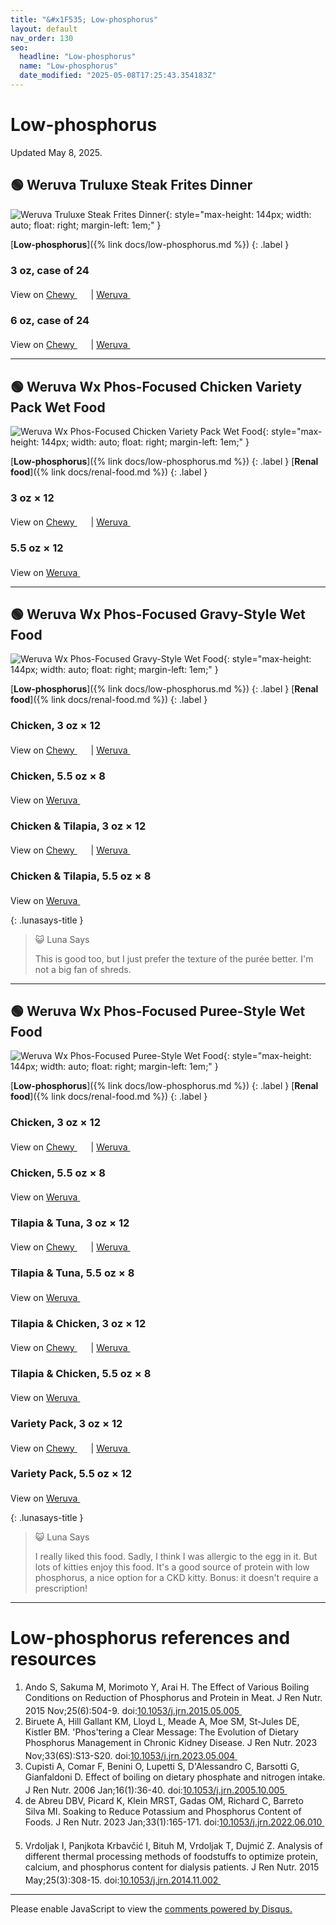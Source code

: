 ```yaml
---
title: "&#x1F535; Low-phosphorus"
layout: default
nav_order: 130
seo:
  headline: "Low-phosphorus"
  name: "Low-phosphorus"
  date_modified: "2025-05-08T17:25:43.354183Z"
---
```


# Low-phosphorus

Updated May 8, 2025.



## &#x1F7E2; Weruva Truluxe Steak Frites Dinner

![Weruva Truluxe Steak Frites Dinner](https://www.weruva.com/cdn/shop/files/878408003219_TRULUXE_CAN_STEAK-FRITES_3OZ_2300X2300_V3R4_1.jpg?width=1214){: style="max-height: 144px; width: auto; float: right; margin-left: 1em;" }

[**Low-phosphorus**]({% link docs/low-phosphorus.md %})
{: .label }

### 3 oz, case of 24

View on <a href="https://www.chewy.com/dp/104733" class="external" target="_blank">Chewy&nbsp;<svg width="18" height="18" viewBox="0 0 24 24"><use xlink:href="#svg-external-link"></use></svg></a> &#124; <a href="https://www.weruva.com/products/steak-frites-dinner-cat-can?variant=44397747208466" class="external" target="_blank">Weruva&nbsp;<svg width="18" height="18" viewBox="0 0 24 24"><use xlink:href="#svg-external-link"></use></svg></a>

### 6 oz, case of 24

View on <a href="https://www.chewy.com/dp/104734" class="external" target="_blank">Chewy&nbsp;<svg width="18" height="18" viewBox="0 0 24 24"><use xlink:href="#svg-external-link"></use></svg></a> &#124; <a href="https://www.weruva.com/products/steak-frites-dinner-cat-can?variant=44397747241234" class="external" target="_blank">Weruva&nbsp;<svg width="18" height="18" viewBox="0 0 24 24"><use xlink:href="#svg-external-link"></use></svg></a>

* * *



## &#x1F7E2; Weruva Wx Phos-Focused Chicken Variety Pack Wet Food

![Weruva Wx Phos-Focused Chicken Variety Pack Wet Food](https://www.weruva.com/cdn/shop/files/810028243538_WX-CAN-CHX-FORMULAS_VP_3OZ_2300X2300_V1R1_1_82db467b-5b1c-4cf1-bc99-2b348073b1ec.jpg?width=1214){: style="max-height: 144px; width: auto; float: right; margin-left: 1em;" }

[**Low-phosphorus**]({% link docs/low-phosphorus.md %})
{: .label }
[**Renal food**]({% link docs/renal-food.md %})
{: .label }

### 3 oz × 12

View on <a href="https://www.chewy.com/dp/578142" class="external" target="_blank">Chewy&nbsp;<svg width="18" height="18" viewBox="0 0 24 24"><use xlink:href="#svg-external-link"></use></svg></a> &#124; <a href="https://www.weruva.com/products/chicken-formulas-variety-pack-cat-can?variant=50704794550546" class="external" target="_blank">Weruva&nbsp;<svg width="18" height="18" viewBox="0 0 24 24"><use xlink:href="#svg-external-link"></use></svg></a>

### 5.5 oz × 12

View on <a href="https://www.weruva.com/products/chicken-formulas-variety-pack-cat-can?variant=50704743006482" class="external" target="_blank">Weruva&nbsp;<svg width="18" height="18" viewBox="0 0 24 24"><use xlink:href="#svg-external-link"></use></svg></a>

* * *



## &#x1F7E2; Weruva Wx Phos-Focused Gravy-Style Wet Food

![Weruva Wx Phos-Focused Gravy-Style Wet Food](https://www.weruva.com/cdn/shop/files/810028242678_WX-CAN-CHX-GRAVY_3OZ_2300X2300_V1R2_1.jpg?width=1214){: style="max-height: 144px; width: auto; float: right; margin-left: 1em;" }

[**Low-phosphorus**]({% link docs/low-phosphorus.md %})
{: .label }
[**Renal food**]({% link docs/renal-food.md %})
{: .label }

### Chicken, 3 oz × 12

View on <a href="https://www.chewy.com/dp/578086" class="external" target="_blank">Chewy&nbsp;<svg width="18" height="18" viewBox="0 0 24 24"><use xlink:href="#svg-external-link"></use></svg></a> &#124; <a href="https://www.weruva.com/products/chicken-formula-in-gravy-cat-can?variant=50704781508882" class="external" target="_blank">Weruva&nbsp;<svg width="18" height="18" viewBox="0 0 24 24"><use xlink:href="#svg-external-link"></use></svg></a>

### Chicken, 5.5 oz × 8

View on <a href="https://www.weruva.com/products/chicken-formula-in-gravy-cat-can?variant=50704743072018" class="external" target="_blank">Weruva&nbsp;<svg width="18" height="18" viewBox="0 0 24 24"><use xlink:href="#svg-external-link"></use></svg></a>

### Chicken & Tilapia, 3 oz × 12

View on <a href="https://www.chewy.com/dp/578102" class="external" target="_blank">Chewy&nbsp;<svg width="18" height="18" viewBox="0 0 24 24"><use xlink:href="#svg-external-link"></use></svg></a> &#124; <a href="https://www.weruva.com/products/chicken-and-tilapia-formula-in-gravy-cat-can?variant=50704778232082" class="external" target="_blank">Weruva&nbsp;<svg width="18" height="18" viewBox="0 0 24 24"><use xlink:href="#svg-external-link"></use></svg></a>

### Chicken & Tilapia, 5.5 oz × 8

View on <a href="https://www.weruva.com/products/chicken-and-tilapia-formula-in-gravy-cat-can?variant=50704743432466" class="external" target="_blank">Weruva&nbsp;<svg width="18" height="18" viewBox="0 0 24 24"><use xlink:href="#svg-external-link"></use></svg></a>

{: .lunasays-title }
> &#x1F63A; Luna Says
>
> This is good too, but I just prefer the texture of the purée better. I'm not a big fan of shreds.

* * *



## &#x1F7E2; Weruva Wx Phos-Focused Puree-Style Wet Food

![Weruva Wx Phos-Focused Puree-Style Wet Food](https://www.weruva.com/cdn/shop/files/810028242647_WX-CAN-CHX-PUREE_3OZ_2300X2300_V1R16_1.jpg?width=1214){: style="max-height: 144px; width: auto; float: right; margin-left: 1em;" }

[**Low-phosphorus**]({% link docs/low-phosphorus.md %})
{: .label }
[**Renal food**]({% link docs/renal-food.md %})
{: .label }

### Chicken, 3 oz × 12

View on <a href="https://www.chewy.com/dp/578046" class="external" target="_blank">Chewy&nbsp;<svg width="18" height="18" viewBox="0 0 24 24"><use xlink:href="#svg-external-link"></use></svg></a> &#124; <a href="https://www.weruva.com/products/chicken-formula-in-a-hydrating-puree-cat-can?variant=50704780165394" class="external" target="_blank">Weruva&nbsp;<svg width="18" height="18" viewBox="0 0 24 24"><use xlink:href="#svg-external-link"></use></svg></a>

### Chicken, 5.5 oz × 8

View on <a href="https://www.weruva.com/products/chicken-formula-in-a-hydrating-puree-cat-can?variant=50704743104786" class="external" target="_blank">Weruva&nbsp;<svg width="18" height="18" viewBox="0 0 24 24"><use xlink:href="#svg-external-link"></use></svg></a>

### Tilapia & Tuna, 3 oz × 12

View on <a href="https://www.chewy.com/dp/578062" class="external" target="_blank">Chewy&nbsp;<svg width="18" height="18" viewBox="0 0 24 24"><use xlink:href="#svg-external-link"></use></svg></a> &#124; <a href="https://www.weruva.com/products/tilapia-and-tuna-formula-in-a-hydrating-puree-cat-can?variant=50704793207058" class="external" target="_blank">Weruva&nbsp;<svg width="18" height="18" viewBox="0 0 24 24"><use xlink:href="#svg-external-link"></use></svg></a>

### Tilapia & Tuna, 5.5 oz × 8

View on <a href="https://www.weruva.com/products/tilapia-and-tuna-formula-in-a-hydrating-puree-cat-can?variant=50704743039250" class="external" target="_blank">Weruva&nbsp;<svg width="18" height="18" viewBox="0 0 24 24"><use xlink:href="#svg-external-link"></use></svg></a>

### Tilapia & Chicken, 3 oz × 12

View on <a href="https://www.chewy.com/dp/578070" class="external" target="_blank">Chewy&nbsp;<svg width="18" height="18" viewBox="0 0 24 24"><use xlink:href="#svg-external-link"></use></svg></a> &#124; <a href="https://www.weruva.com/products/tilapia-and-chicken-formula-in-a-hydrating-puree-cat-can?variant=50704783802642" class="external" target="_blank">Weruva&nbsp;<svg width="18" height="18" viewBox="0 0 24 24"><use xlink:href="#svg-external-link"></use></svg></a>

### Tilapia & Chicken, 5.5 oz × 8

View on <a href="https://www.weruva.com/products/tilapia-and-chicken-formula-in-a-hydrating-puree-cat-can?variant=50704743334162" class="external" target="_blank">Weruva&nbsp;<svg width="18" height="18" viewBox="0 0 24 24"><use xlink:href="#svg-external-link"></use></svg></a>

### Variety Pack, 3 oz × 12

View on <a href="https://www.chewy.com/dp/578126" class="external" target="_blank">Chewy&nbsp;<svg width="18" height="18" viewBox="0 0 24 24"><use xlink:href="#svg-external-link"></use></svg></a> &#124; <a href="https://www.weruva.com/products/pate-formulas-variety-pack-cat-can?variant=50704798351634" class="external" target="_blank">Weruva&nbsp;<svg width="18" height="18" viewBox="0 0 24 24"><use xlink:href="#svg-external-link"></use></svg></a>

### Variety Pack, 5.5 oz × 12

View on <a href="https://www.weruva.com/products/pate-formulas-variety-pack-cat-can?variant=50704743235858" class="external" target="_blank">Weruva&nbsp;<svg width="18" height="18" viewBox="0 0 24 24"><use xlink:href="#svg-external-link"></use></svg></a>

{: .lunasays-title }
> &#x1F63A; Luna Says
>
> I really liked this food. Sadly, I think I was allergic to the egg in it. But lots of kitties enjoy this food. It's a good source of protein with low phosphorus, a nice option for a CKD kitty. Bonus: it doesn't require a prescription!

* * *


# Low-phosphorus references and resources

1.  Ando S, Sakuma M, Morimoto Y, Arai H. The Effect of Various Boiling Conditions on Reduction of Phosphorus and Protein in Meat. J Ren Nutr. 2015 Nov;25(6):504-9. doi:<a href="https://doi.org/10.1053/j.jrn.2015.05.005" class="external" target="_blank">10.1053/j.jrn.2015.05.005&nbsp;<svg width="18" height="18" viewBox="0 0 24 24"><use xlink:href="#svg-external-link"></use></svg></a>
1.  Biruete A, Hill Gallant KM, Lloyd L, Meade A, Moe SM, St-Jules DE, Kistler BM. 'Phos'tering a Clear Message: The Evolution of Dietary Phosphorus Management in Chronic Kidney Disease. J Ren Nutr. 2023 Nov;33(6S):S13-S20. doi:<a href="https://doi.org/10.1053/j.jrn.2023.05.004" class="external" target="_blank">10.1053/j.jrn.2023.05.004&nbsp;<svg width="18" height="18" viewBox="0 0 24 24"><use xlink:href="#svg-external-link"></use></svg></a>
1.  Cupisti A, Comar F, Benini O, Lupetti S, D'Alessandro C, Barsotti G, Gianfaldoni D. Effect of boiling on dietary phosphate and nitrogen intake. J Ren Nutr. 2006 Jan;16(1):36-40. doi:<a href="https://doi.org/10.1053/j.jrn.2005.10.005" class="external" target="_blank">10.1053/j.jrn.2005.10.005&nbsp;<svg width="18" height="18" viewBox="0 0 24 24"><use xlink:href="#svg-external-link"></use></svg></a>
1.  de Abreu DBV, Picard K, Klein MRST, Gadas OM, Richard C, Barreto Silva MI. Soaking to Reduce Potassium and Phosphorus Content of Foods. J Ren Nutr. 2023 Jan;33(1):165-171. doi:<a href="https://doi.org/10.1053/j.jrn.2022.06.010" class="external" target="_blank">10.1053/j.jrn.2022.06.010&nbsp;<svg width="18" height="18" viewBox="0 0 24 24"><use xlink:href="#svg-external-link"></use></svg></a>
1.  Vrdoljak I, Panjkota Krbavčić I, Bituh M, Vrdoljak T, Dujmić Z. Analysis of different thermal processing methods of foodstuffs to optimize protein, calcium, and phosphorus content for dialysis patients. J Ren Nutr. 2015 May;25(3):308-15. doi:<a href="https://doi.org/10.1053/j.jrn.2014.11.002" class="external" target="_blank">10.1053/j.jrn.2014.11.002&nbsp;<svg width="18" height="18" viewBox="0 0 24 24"><use xlink:href="#svg-external-link"></use></svg></a>

* * *

<div id="disqus_thread"></div>
<script>
    var disqus_config = function () {
      this.page.url = '{{ page.url | absolute_url }}';
      this.page.identifier = '{{ page.url | absolute_url }}';
    };
    (function() {
    var d = document, s = d.createElement('script');
    s.src = 'https://ckdcatsupplies.disqus.com/embed.js';
    s.setAttribute('data-timestamp', +new Date());
    (d.head || d.body).appendChild(s);
    })();
</script>
<noscript>Please enable JavaScript to view the <a href="https://disqus.com/?ref_noscript">comments powered by Disqus.</a></noscript>

<!-- Updated 2025-05-08 17:25:43.354183Z -->
